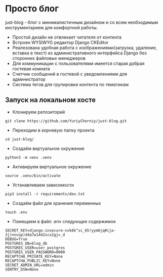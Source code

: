 # Просто блог #
just-blog - блог с минималистичным дизайном и со всем необходимым инструментарием для комфортной работы.
* Простой дизайн не отвлекает читателя от контента
* Встроен WYSIWYG редактор Django CKEditor
* Реалезована удобная работа с изображениями(загрузка, удаление, вставка в текст) из административного интерфейса Django без сторонних файловых менеджеров
* Для коммуникации с пользователями имеется старая добрая гостевая комната
* Счетчик сообщений в гостевой с уведомлениями для администратор
* Система тегов для групировки контента по тематикам

## Запуск на локальном хосте ##
* Клонируем репозиторий
```
git clone https://github.com/YuriyCherniy/just-blog.git
```
* Переходим в корневую папку проекта
```
cd just-blog/
```
* Создаём виртуальное окружение
```
python3 -m venv .venv
```
* Активируем виртуальное окружение
```
source .venv/bin/activate
```
* Устанавливаем зависимости
```
pip3 install -r requirements/dev.txt
```
* Создаём файл для хранения переменных
```
touch .env
```
* Помещаем в файл .env следующее содержимое
```
SECRET_KEY=django-insecure-vvk8k^sc_65!yym6jq#ija-3j)nnvup)d4a7w1442scx2gj=_d
DEBUG=True
POSTGRES_DB=blog_db
POSTGRES_USER=user_postgres
POSTGRES_USER_PASSWORD=0000
RECAPTCHA_PRIVATE_KEY=None
RECAPTCHA_PUBLIC_KEY=None
SECRET_ADMIN_URL=admin
SENTRY_DSN=None
```